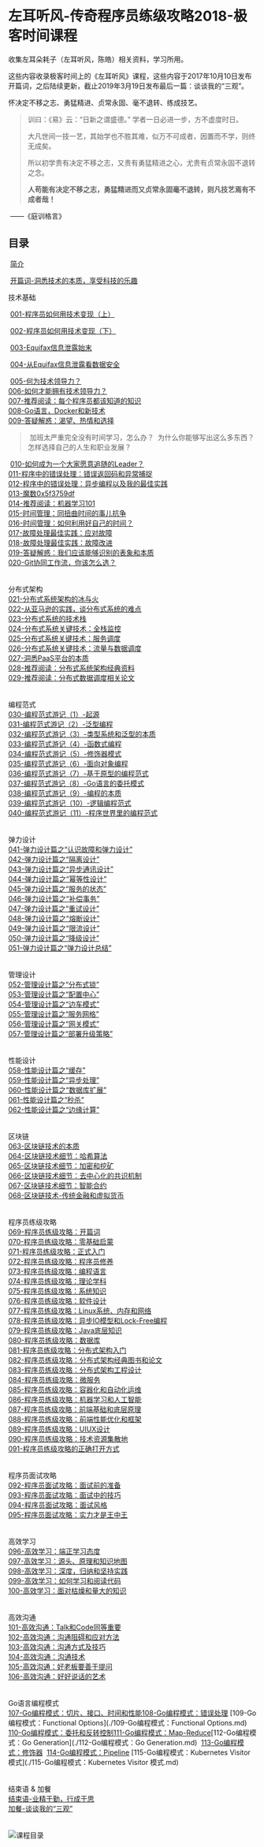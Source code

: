 # 左耳听风-传奇程序员练级攻略2018-极客时间课程



收集左耳朵耗子（左耳听风，陈皓）相关资料，学习所用。

这些内容收录极客时间上的《左耳听风》课程，这些内容于2017年10月10日发布开篇词，之后陆续更新，截止2019年3月19日发布最后一篇：谈谈我的“三观”。

怀决定不移之志、勇猛精进、贞常永固、毫不退转、练成技艺。



> 训曰：《易》云：“日新之谓盛德。” 学者一日必进一步，方不虚度时日。
>
> 大凡世间一技一艺，其始学也不胜其难，似万不可成者，因置而不学，则终无成矣。
>
> 所以初学贵有决定不移之志，又贵有勇猛精进之心，尤贵有贞常永固不退转之念。
>
> **人苟能有决定不移之志，勇猛精进而又贞常永固毫不退转，则凡技艺焉有不成者哉！**

​                                                                                                             ——《庭训格言》



## 目录

​	[简介](./00-2简介.md)

​	[开篇词-洞悉技术的本质，享受科技的乐趣](./000-开篇词-洞悉技术的本质，享受科技的乐趣.md)



技术基础

​	[001-程序员如何用技术变现（上）](./001-程序员如何用技术变现（上）.md)

​	[002-程序员如何用技术变现（下）](./002-程序员如何用技术变现（下）.md)

​	[003-Equifax信息泄露始末](./003-Equifax信息泄露始末.md)

​	[004-从Equifax信息泄露看数据安全](./004-从Equifax信息泄露看数据安全.md)

​	[005-何为技术领导力？](./005-何为技术领导力？.md)
​	
​	[006-如何才能拥有技术领导力？](./006-如何才能拥有技术领导力？.md)
​	
​	[007-推荐阅读：每个程序员都该知道的知识](./007-推荐阅读：每个程序员都该知道的知识.md)
​	
​	[008-Go语言，Docker和新技术](./008-Go语言，Docker和新技术.md)
​	
​	[009-答疑解惑：渴望、热情和选择](./009-答疑解惑：渴望、热情和选择.md)

> ​	加班太严重完全没有时间学习，怎么办？
> ​	为什么你能够写出这么多东西？
> ​	怎样选择自己的人生和职业发展？
>

​	[010-如何成为一个大家愿意追随的Leader？](./010-如何成为一个大家愿意追随的Leader？.md)
​	
​	[011-程序中的错误处理：错误返回码和异常捕捉](./011-程序中的错误处理：错误返回码和异常捕捉.md)
​	
​	[012-程序中的错误处理：异步编程以及我的最佳实践](./012-程序中的错误处理：异步编程以及我的最佳实践.md)
​	
​	[013-魔数0x5f3759df](./013-魔数0x5f3759df.md)
​	
​	[014-推荐阅读：机器学习101](./014-推荐阅读：机器学习101.md)
​	
​	[015-时间管理：同扭曲时间的事儿抗争](./015-时间管理：同扭曲时间的事儿抗争.md)
​	
​	[016-时间管理：如何利用好自己的时间？](./016-时间管理：如何利用好自己的时间？.md)
​	
​	[017-故障处理最佳实践：应对故障](./017-故障处理最佳实践：应对故障.md)
​	
​	[018-故障处理最佳实践：故障改进](./018-故障处理最佳实践：故障改进.md)
​	
​	[019-答疑解惑：我们应该能够识别的表象和本质](./019-答疑解惑：我们应该能够识别的表象和本质.md)
​	
​	[020-Git协同工作流，你该怎么选？](./020-Git协同工作流，你该怎么选？.md)
​	
​	
​	
分布式架构
​	
​	[021-分布式系统架构的冰与火](./021-分布式系统架构的冰与火.md)
​	
​	[022-从亚马逊的实践，谈分布式系统的难点](./022-从亚马逊的实践，谈分布式系统的难点.md)
​	
​	[023-分布式系统的技术栈](./023-分布式系统的技术栈.md)
​	
​	[024-分布式系统关键技术：全栈监控](./024-分布式系统关键技术：全栈监控.md)
​	
​	[025-分布式系统关键技术：服务调度](./025-分布式系统关键技术：服务调度.md)
​	
​	[026-分布式系统关键技术：流量与数据调度](./026-分布式系统关键技术：流量与数据调度.md)
​	
​	[027-洞悉PaaS平台的本质](./027-洞悉PaaS平台的本质.md)
​	
​	[028-推荐阅读：分布式系统架构经典资料](./028-推荐阅读：分布式系统架构经典资料.md)
​	
​	[029-推荐阅读：分布式数据调度相关论文](./029-推荐阅读：分布式数据调度相关论文.md)
​	
​	
​	
编程范式
​	
​	[030-编程范式游记（1）-起源](./030-编程范式游记（1）-起源.md)
​	
​	[031-编程范式游记（2）-泛型编程](./031-编程范式游记（2）-泛型编程.md)
​	
​	[032-编程范式游记（3）-类型系统和泛型的本质](./032-编程范式游记（3）-类型系统和泛型的本质.md)
​	
​	[033-编程范式游记（4）-函数式编程](./033-编程范式游记（4）-函数式编程.md)
​	
​	[034-编程范式游记（5）-修饰器模式](./034-编程范式游记（5）-修饰器模式.md)
​	
​	[035-编程范式游记（6）-面向对象编程](./035-编程范式游记（6）-面向对象编程.md)
​	
​	[036-编程范式游记（7）-基于原型的编程范式](./036-编程范式游记（7）-基于原型的编程范式.md)
​	
​	[037-编程范式游记（8）-Go语言的委托模式](./037-编程范式游记（8）-Go语言的委托模式.md)
​	
​	[038-编程范式游记（9）-编程的本质](./038-编程范式游记（9）-编程的本质.md)
​	
​	[039-编程范式游记（10）-逻辑编程范式](./039-编程范式游记（10）-逻辑编程范式.md)
​	
​	[040-编程范式游记（11）-程序世界里的编程范式](./040-编程范式游记（11）-程序世界里的编程范式.md)
​	
​	
​	
弹力设计
​	
​	[041-弹力设计篇之“认识故障和弹力设计”](./041-弹力设计篇之“认识故障和弹力设计”.md)
​	
​	[042-弹力设计篇之“隔离设计”](./042-弹力设计篇之“隔离设计”.md)
​	
​	[043-弹力设计篇之“异步通讯设计”](./043-弹力设计篇之“异步通讯设计”.md)
​	
​	[044-弹力设计篇之“幂等性设计”](./044-弹力设计篇之“幂等性设计”.md)
​	
​	[045-弹力设计篇之“服务的状态”](./045-弹力设计篇之“服务的状态”.md)
​	
​	[046-弹力设计篇之“补偿事务”](./046-弹力设计篇之“补偿事务”.md)
​	
​	[047-弹力设计篇之“重试设计”](./047-弹力设计篇之“重试设计”.md)
​	
​	[048-弹力设计篇之“熔断设计”](./048-弹力设计篇之“熔断设计”.md)
​	
​	[049-弹力设计篇之“限流设计”](./049-弹力设计篇之“限流设计”.md)
​	
​	[050-弹力设计篇之“降级设计”](./050-弹力设计篇之“降级设计”.md)
​	
​	[051-弹力设计篇之“弹力设计总结”](./051-弹力设计篇之“弹力设计总结”.md)
​	
​	
​	
管理设计
​	
​	[052-管理设计篇之“分布式锁”](./052-管理设计篇之“分布式锁”.md)
​	
​	[053-管理设计篇之“配置中心”](./053-管理设计篇之“配置中心”.md)
​	
​	[054-管理设计篇之“边车模式”](./054-管理设计篇之“边车模式”.md)
​	
​	[055-管理设计篇之“服务网格”](./055-管理设计篇之“服务网格”.md)
​	
​	[056-管理设计篇之“网关模式”](./056-管理设计篇之“网关模式”.md)
​	
​	[057-管理设计篇之“部署升级策略”](./057-管理设计篇之“部署升级策略”.md)
​	
​	
​	
性能设计
​	
​	[058-性能设计篇之“缓存”](./058-性能设计篇之“缓存”.md)
​	
​	[059-性能设计篇之“异步处理”](./059-性能设计篇之“异步处理”.md)
​	
​	[060-性能设计篇之“数据库扩展”](./060-性能设计篇之“数据库扩展”.md)
​	
​	[061-性能设计篇之“秒杀”](./061-性能设计篇之“秒杀”.md)
​	
​	[062-性能设计篇之“边缘计算”](./062-性能设计篇之“边缘计算”.md)
​	
​	
​	
​区块链
​	
​	[063-区块链技术的本质](./063-区块链技术的本质.md)
​	
​	[064-区块链技术细节：哈希算法](./064-区块链技术细节：哈希算法.md)
​	
​	[065-区块链技术细节：加密和挖矿](./065-区块链技术细节：加密和挖矿.md)
​	
​	[066-区块链技术细节：去中心化的共识机制](./066-区块链技术细节：去中心化的共识机制.md)
​	
​	[067-区块链技术细节：智能合约](./067-区块链技术细节：智能合约.md)
​	
​	[068-区块链技术-传统金融和虚拟货币](./068-区块链技术-传统金融和虚拟货币.md)
​	
​	
​	
程序员练级攻略
​	
​	[069-程序员练级攻略：开篇词](./069-程序员练级攻略：开篇词.md)
​	
​	[070-程序员练级攻略：零基础启蒙](./070-程序员练级攻略：零基础启蒙.md)
​	
​	[071-程序员练级攻略：正式入门](./071-程序员练级攻略：正式入门.md)
​	
​	[072-程序员练级攻略：程序员修养](./072-程序员练级攻略：程序员修养.md)
​	
​	[073-程序员练级攻略：编程语言](./073-程序员练级攻略：编程语言.md)
​	
​	[074-程序员练级攻略：理论学科](./074-程序员练级攻略：理论学科.md)
​	
​	[075-程序员练级攻略：系统知识](./075-程序员练级攻略：系统知识.md)
​	
​	[076-程序员练级攻略：软件设计](./076-程序员练级攻略：软件设计.md)
​	
​	[077-程序员练级攻略：Linux系统、内存和网络](./077-程序员练级攻略：Linux系统、内存和网络.md)
​	
​	[078-程序员练级攻略：异步IO模型和Lock-Free编程](./078-程序员练级攻略：异步IO模型和Lock-Free编程.md)
​	
​	[079-程序员练级攻略：Java底层知识](./079-程序员练级攻略：Java底层知识.md)
​	
​	[080-程序员练级攻略：数据库](./080-程序员练级攻略：数据库.md)
​	
​	[081-程序员练级攻略：分布式架构入门](./081-程序员练级攻略：分布式架构入门.md)
​	
​	[082-程序员练级攻略：分布式架构经典图书和论文](./082-程序员练级攻略：分布式架构经典图书和论文.md)
​	
​	[083-程序员练级攻略：分布式架构工程设计](./083-程序员练级攻略：分布式架构工程设计.md)
​	
​	[084-程序员练级攻略：微服务](./084-程序员练级攻略：微服务.md)
​	
​	[085-程序员练级攻略：容器化和自动化运维](./085-程序员练级攻略：容器化和自动化运维.md)
​	
​	[086-程序员练级攻略：机器学习和人工智能](./086-程序员练级攻略：机器学习和人工智能.md)
​	
​	[087-程序员练级攻略：前端基础和底层原理](./087-程序员练级攻略：前端基础和底层原理.md)
​	
​	[088-程序员练级攻略：前端性能优化和框架](./088-程序员练级攻略：前端性能优化和框架.md)
​	
​	[089-程序员练级攻略：UIUX设计](./089-程序员练级攻略：UIUX设计.md)
​	
​	[090-程序员练级攻略：技术资源集散地](./090-程序员练级攻略：技术资源集散地.md)
​	
​	[091-程序员练级攻略的正确打开方式](./091-程序员练级攻略的正确打开方式.md)
​	
​	
​	
程序员面试攻略
​	
​	[092-程序员面试攻略：面试前的准备](./092-程序员面试攻略：面试前的准备.md)
​	
​	[093-程序员面试攻略：面试中的技巧](./093-程序员面试攻略：面试中的技巧.md)
​	
​	[094-程序员面试攻略：面试风格](./094-程序员面试攻略：面试风格.md)
​	
​	[095-程序员面试攻略：实力才是王中王](./095-程序员面试攻略：实力才是王中王.md)
​	
​	
​	
高效学习
​	
​	[096-高效学习：端正学习态度](./096-高效学习：端正学习态度.md)
​	
​	[097-高效学习：源头、原理和知识地图](./097-高效学习：源头、原理和知识地图.md)
​	
​	[098-高效学习：深度，归纳和坚持实践](./098-高效学习：深度，归纳和坚持实践.md)
​	
​	[099-高效学习：如何学习和阅读代码](./099-高效学习：如何学习和阅读代码.md)
​	
​	[100-高效学习：面对枯燥和量大的知识](./100-高效学习：面对枯燥和量大的知识.md)
​	
​	
​	
高效沟通
​	
​	[101-高效沟通：Talk和Code同等重要](./101-高效沟通：Talk和Code同等重要.md)
​	
​	[102-高效沟通：沟通阻碍和应对方法](./102-高效沟通：沟通阻碍和应对方法.md)
​	
​	[103-高效沟通：沟通方式及技巧](./103-高效沟通：沟通方式及技巧.md)
​	
​	[104-高效沟通：沟通技术](./104-高效沟通：沟通技术.md)
​	
​	[105-高效沟通：好老板要善于提问](./105-高效沟通：好老板要善于提问.md)
​	
​	[106-高效沟通：好好说话的艺术](./106-高效沟通：好好说话的艺术.md)
​	
​	
​	
Go语言编程模式
​	
​	[107-Go编程模式：切片、接口、时间和性能](./107-Go编程模式：切片、接口、时间和性能.md)
​	[108-Go编程模式：错误处理](./108-Go编程模式：错误处理.md)
​	[109-Go编程模式：Functional Options](./109-Go编程模式：Functional Options.md)
​	[110-Go编程模式：委托和反转控制](./110-Go编程模式：委托和反转控制.md)
​	[111-Go编程模式：Map-Reduce](./111-Go编程模式：Map-Reduce.md)
​	[112-Go编程模式：Go Generation](./112-Go编程模式：Go Generation.md)
​	[113-Go编程模式：修饰器](./113-Go编程模式：修饰器.md)
​	[114-Go编程模式：Pipeline](./114-Go编程模式：Pipeline.md)
​	[115-Go编程模式：Kubernetes Visitor 模式](./115-Go编程模式：Kubernetes Visitor 模式.md)
​	
​	
​	
结束语 & 加餐
​	
​	[结束语-业精于勤，行成于思](./107-结束语-业精于勤，行成于思.md)
​	
​	[加餐-谈谈我的“三观”](./108-加餐-谈谈我的“三观”.md)
​	
​	
​	
​	![课程目录](./img/README.assets/TableOfContents.jpg)
